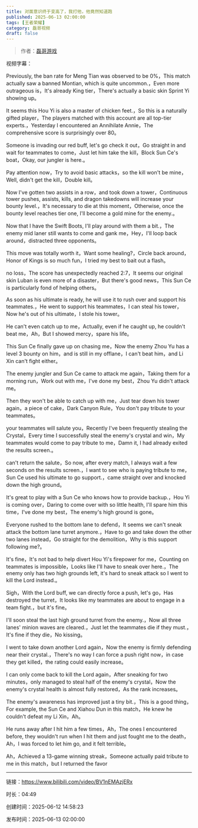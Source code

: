 ```yaml
---
title: 对面意识终于变高了，我打他，他竟然知道跑
published: 2025-06-13 02:00:00
tags: [王者荣耀]
category: 磊哥视频
draft: false
---
```



> 作者：[磊哥游戏](https://space.bilibili.com/268941858?spm_id_from=333.788.upinfo.head.click)

视频字幕：

Previously, the ban rate for Meng Tian was observed to be 0%，This match actually saw a banned Montian, which is quite uncommon.，Even more outrageous is，It's already King tier，There's actually a basic skin Sprint Yi showing up。

It seems this Hou Yi is also a master of chicken feet.，So this is a naturally gifted player，The players matched with this account are all top-tier experts.，Yesterday I encountered an Annihilate Annie，The comprehensive score is surprisingly over 80。

Someone is invading our red buff, let's go check it out，Go straight in and wait for teammates to come，Just let him take the kill，Block Sun Ce's boat，Okay, our jungler is here.。

Pay attention now，Try to avoid basic attacks，so the kill won't be mine，Well, didn't get the kill，Double kill。

Now I've gotten two assists in a row，and took down a tower，Continuous tower pushes, assists, kills, and dragon takedowns will increase your bounty level.，It's necessary to die at this moment，Otherwise, once the bounty level reaches tier one, I'll become a gold mine for the enemy.。

Now that I have the Swift Boots, I'll play around with them a bit.，The enemy mid laner still wants to come and gank me，Hey，I'll loop back around，distracted three opponents。

This move was totally worth it，Want some healing?，Circle back around，Honor of Kings is so much fun，I tried my best to bait out a flash。

no loss，The score has unexpectedly reached 2:7，It seems our original skin Luban is even more of a disaster，But there's good news，This Sun Ce is particularly fond of helping others。

As soon as his ultimate is ready, he will use it to rush over and support his teammates.，He went to support his teammates，I can steal his tower，Now he's out of his ultimate，I stole his tower。

He can't even catch up to me，Actually, even if he caught up, he couldn't beat me，Ah，But I showed mercy，spare his life。

This Sun Ce finally gave up on chasing me，Now the enemy Zhou Yu has a level 3 bounty on him，and is still in my offlane，I can't beat him，and Li Xin can't fight either。

The enemy jungler and Sun Ce came to attack me again，Taking them for a morning run，Work out with me，I've done my best，Zhou Yu didn't attack me。

Then they won't be able to catch up with me，Just tear down his tower again，a piece of cake，Dark Canyon Rule，You don't pay tribute to your teammates。

your teammates will salute you，Recently I've been frequently stealing the Crystal，Every time I successfully steal the enemy's crystal and win，My teammates would come to pay tribute to me，Damn it, I had already exited the results screen.。

can't return the salute，So now, after every match, I always wait a few seconds on the results screen.，I want to see who is paying tribute to me，Sun Ce used his ultimate to go support.，came straight over and knocked down the high ground。

It's great to play with a Sun Ce who knows how to provide backup.，Hou Yi is coming over，Daring to come over with so little health, I'll spare him this time，I've done my best，The enemy's high ground is gone。

Everyone rushed to the bottom lane to defend，It seems we can't sneak attack the bottom lane turret anymore.，Have to go and take down the other two lanes instead，Go straight for the demolition，Why is this support following me?。

It's fine，It's not bad to help divert Hou Yi's firepower for me，Counting on teammates is impossible，Looks like I'll have to sneak over here.，The enemy only has two high grounds left, it's hard to sneak attack so I went to kill the Lord instead.。

Sigh，With the Lord buff, we can directly force a push, let's go，Has destroyed the turret，It looks like my teammates are about to engage in a team fight.，but it's fine。

I'll soon steal the last high ground turret from the enemy.，Now all three lanes' minion waves are cleared.，Just let the teammates die if they must.，It's fine if they die，No kissing。

I went to take down another Lord again，Now the enemy is firmly defending near their crystal.，There's no way I can force a push right now，in case they get killed，the rating could easily increase。

I can only come back to kill the Lord again，After sneaking for two minutes，only managed to steal half of the enemy's crystal，Now the enemy's crystal health is almost fully restored，As the rank increases。

The enemy's awareness has improved just a tiny bit.，This is a good thing，For example, the Sun Ce and Xiahou Dun in this match，He knew he couldn't defeat my Li Xin，Ah。

He runs away after I hit him a few times，Ah，The ones I encountered before, they wouldn't run when I hit them and just fought me to the death，Ah，I was forced to let him go, and it felt terrible。

Ah，Achieved a 13-game winning streak，Someone actually paid tribute to me in this match，but I returned the favor

---

链接：https://www.bilibili.com/video/BV1nEMAzjERx

时长：04:49

创建时间：2025-06-12 14:58:23

发布时间：2025-06-13 02:00:00
